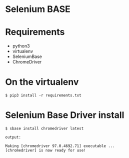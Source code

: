 # Selenium BASE

# Requirements
- python3
- virtualenv
- SeleniumBase
- ChromeDriver

# On the virtualenv
```
$ pip3 install -r requirements.txt
```

# Selenium Base Driver install
```
$ sbase install chromedriver latest

output:

Making [chromedriver 97.0.4692.71] executable ...
[chromedriver] is now ready for use!
```